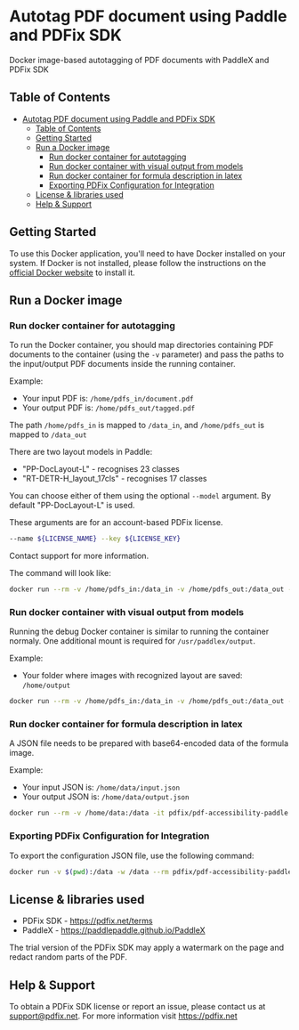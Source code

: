 # Autotag PDF document using Paddle and PDFix SDK

Docker image-based autotagging of PDF documents with PaddleX and PDFix SDK

## Table of Contents

- [Autotag PDF document using Paddle and PDFix SDK](#autotag-paddle)
  - [Table of Contents](#table-of-contents)
  - [Getting Started](#getting-started)
  - [Run a Docker image ](#run-docker-image)
    - [Run docker container for autotagging](#run-docker-container-autotagging)
    - [Run docker container with visual output from models](#run-docker-container-visual-debug)
    - [Run docker container for formula description in latex](#run-docker-container-formula)
    - [Exporting PDFix Configuration for Integration](#export-config-json-integration)
  - [License \& libraries used](#license)
  - [Help \& Support](#help-support)


## Getting Started

To use this Docker application, you'll need to have Docker installed on your system. If Docker is not installed, please follow the instructions on the [official Docker website](https://docs.docker.com/get-docker/) to install it.

## Run a Docker image

### Run docker container for autotagging
To run the Docker container, you should map directories containing PDF documents to the container (using the `-v` parameter) and pass the paths to the input/output PDF documents inside the running container.

Example: 

- Your input PDF is: `/home/pdfs_in/document.pdf`
- Your output PDF is: `/home/pdfs_out/tagged.pdf`

The path `/home/pdfs_in` is mapped to `/data_in`, and `/home/pdfs_out` is mapped to `/data_out`

There are two layout models in Paddle:
- "PP-DocLayout-L" - recognises 23 classes
- "RT-DETR-H_layout_17cls" - recognises 17 classes

You can choose either of them using the optional `--model` argument. By default "PP-DocLayout-L" is used.

These arguments are for an account-based PDFix license.
```bash
--name ${LICENSE_NAME} --key ${LICENSE_KEY}
```
Contact support for more information.

The command will look like:

```bash
docker run --rm -v /home/pdfs_in:/data_in -v /home/pdfs_out:/data_out -it pdfix/pdf-accessibility-paddle:latest tag --name $LICENSE_NAME --key $LICENSE_KEY --model PP-DocLayout-L --input /data_in/document.pdf --output /data_out/tagged.pdf
```

### Run docker container with visual output from models
Running the debug Docker container is similar to running the container normaly. One additional mount is required for `/usr/paddlex/output`.

Example:

- Your folder where images with recognized layout are saved: `/home/output`

```bash
docker run --rm -v /home/pdfs_in:/data_in -v /home/pdfs_out:/data_out -v /home/output:/usr/paddlex/output -it pdfix/pdf-accessibility-paddle:latest tag --name $LICENSE_NAME --key $LICENSE_KEY --input /data_in/document.pdf --output /data_out/tagged.pdf
```

### Run docker container for formula description in latex
A JSON file needs to be prepared with base64-encoded data of the formula image.

Example:

- Your input JSON is: `/home/data/input.json`
- Your output JSON is: `/home/data/output.json`

```bash
docker run --rm -v /home/data:/data -it pdfix/pdf-accessibility-paddle:latest generate_alt_text_formula -i /data/input.json -o /data/output.json
```

### Exporting PDFix Configuration for Integration
To export the configuration JSON file, use the following command:

```bash
docker run -v $(pwd):/data -w /data --rm pdfix/pdf-accessibility-paddle:latest config -o config.json
```

## License & libraries used
- PDFix SDK - https://pdfix.net/terms
- PaddleX - https://paddlepaddle.github.io/PaddleX

The trial version of the PDFix SDK may apply a watermark on the page and redact random parts of the PDF.

## Help & Support
To obtain a PDFix SDK license or report an issue, please contact us at support@pdfix.net.
For more information visit https://pdfix.net
